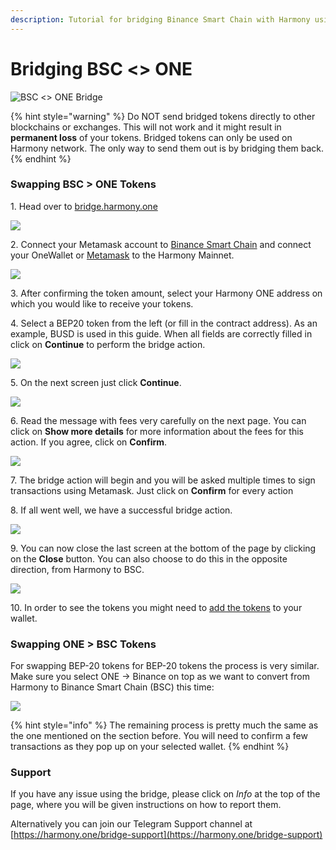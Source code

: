```yaml
---
description: Tutorial for bridging Binance Smart Chain with Harmony using Horizon
---
```


# Bridging BSC <> ONE

![BSC <> ONE Bridge](../../.gitbook/assets/bridge-one-bsc.jpg)

{% hint style="warning" %}
Do NOT send bridged tokens directly to other blockchains or exchanges. This will not work and it might result in **permanent loss** of your tokens. Bridged tokens can only be used on Harmony network. The only way to send them out is by bridging them back.
{% endhint %}

### Swapping BSC > ONE Tokens

1\. Head over to [bridge.harmony.one](https://bridge.harmony.one)

![](../../.gitbook/assets/horizon-bsc1.png)

2\. Connect your Metamask account to [Binance Smart Chain](https://docs.binance.org/smart-chain/wallet/metamask.html) and connect your OneWallet or [Metamask](../../network/wallets/browser-extensions-wallets/metamask-wallet/) to the Harmony Mainnet.

![](../../.gitbook/assets/horizon-bsc2.png)

3\. After confirming the token amount, select your Harmony ONE address on which you would like to receive your tokens.

4\. Select a BEP20 token from the left (or fill in the contract address). As an example, BUSD is used in this guide. When all fields are correctly filled in click on **Continue** to perform the bridge action.

![](../../.gitbook/assets/horizon-bsc3.png)

5\. On the next screen just click **Continue**.

![](../../.gitbook/assets/horizon-bsc4.png)

6\. Read the message with fees very carefully on the next page. You can click on **Show more details** for more information about the fees for this action. If you agree, click on **Confirm**.

![](../../.gitbook/assets/horizon-bsc5.png)

7\. The bridge action will begin and you will be asked multiple times to sign transactions using Metamask. Just click on **Confirm** for every action

8\. If all went well, we have a successful bridge action.

![](../../.gitbook/assets/horizon-bsc6.png)

9\. You can now close the last screen at the bottom of the page by clicking on the **Close** button. You can also choose to do this in the opposite direction, from Harmony to BSC.

![](../../.gitbook/assets/horizon-bsc7.png)

10\. In order to see the tokens you might need to [add the tokens](adding-tokens.md) to your wallet.

### Swapping ONE > BSC Tokens

For swapping BEP-20 tokens for BEP-20 tokens the process is very similar. Make sure you select ONE -> Binance on top as we want to convert from Harmony to Binance Smart Chain (BSC) this time:

![](../../.gitbook/assets/bridge-faq4.png)

{% hint style="info" %}
The remaining process is pretty much the same as the one mentioned on the section before. You will need to confirm a few transactions as they pop up on your selected wallet.
{% endhint %}

### Support

If you have any issue using the bridge, please click on _Info_ at the top of the page, where you will be given instructions on how to report them.

Alternatively you can join our Telegram Support channel at [https://harmony.one/bridge-support](https://harmony.one/bridge-support)

